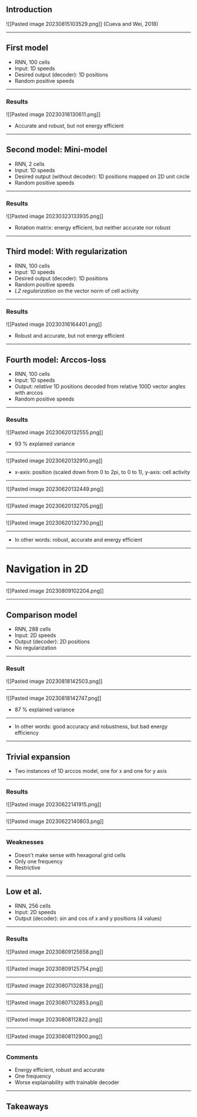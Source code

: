 ## Introduction
![[Pasted image 20230815103529.png]]
(Cueva and Wei, 2018)

---
## First model
- RNN, 100 cells
- Input: 1D speeds
- Desired output (decoder): 1D positions
- Random positive speeds

---
### Results
![[Pasted image 20230316130611.png]]
- Accurate and robust, but not energy efficient

---
## Second model: Mini-model
- RNN, 2 cells
- Input: 1D speeds
- Desired output (without decoder): 1D positions mapped on 2D unit circle
- Random positive speeds

---
### Results
![[Pasted image 20230323133935.png]]
- Rotation matrix: energy efficient, but neither accurate nor robust

---
## Third model: With regularization
- RNN, 100 cells
- Input: 1D speeds
- Desired output (decoder): 1D positions
- Random positive speeds
- *L2 regularization* on the vector norm of cell activity

---
### Results
![[Pasted image 20230316164401.png]]
- Robust and accurate, but not energy efficient
---
## Fourth model: Arccos-loss
- RNN, 100 cells
- Input: 1D speeds
- Output: *relative* 1D positions decoded from relative 100D vector angles with arccos
- Random positive speeds

---
### Results

![[Pasted image 20230620132555.png]]
- 93 % explained variance

---
![[Pasted image 20230620132910.png]]
- x-axis: position (scaled down from 0 to 2pi, to 0 to 1), y-axis: cell activity

---
![[Pasted image 20230620132449.png]]

---
![[Pasted image 20230620132705.png]]

---
![[Pasted image 20230620132730.png]]

---
- In other words: robust, accurate and energy efficient

---
# Navigation in 2D

---
![[Pasted image 20230809102204.png]]

---
## Comparison model
- RNN, 288 cells
- Input: 2D speeds
- Output (decoder): 2D positions
- No regularization

---
### Result
![[Pasted image 20230818142503.png]]

---
![[Pasted image 20230818142747.png]]
- 87 % explained variance

---
- In other words: good accuracy and robustness, but bad energy efficiency

---
## Trivial expansion
- Two instances of 1D arccos model, one for x and one for y axis

---
### Results
![[Pasted image 20230622141915.png]]

---
![[Pasted image 20230622140803.png]]

---
### Weaknesses
- Doesn't make sense with hexagonal grid cells
- Only one frequency
- Restrictive

---
## Low et al.
- RNN, 256 cells
- Input: 2D speeds
- Output (decoder): sin and cos of x and y positions (4 values)

---
### Results
![[Pasted image 20230809125658.png]]

---
![[Pasted image 20230809125754.png]]

---
![[Pasted image 20230807132838.png]]

---
![[Pasted image 20230807132853.png]]

---
![[Pasted image 20230808112822.png]]

---
![[Pasted image 20230808112900.png]]

---
### Comments
- Energy efficient, robust and accurate
- One frequency
- Worse explainability with trainable decoder

---
## Takeaways

